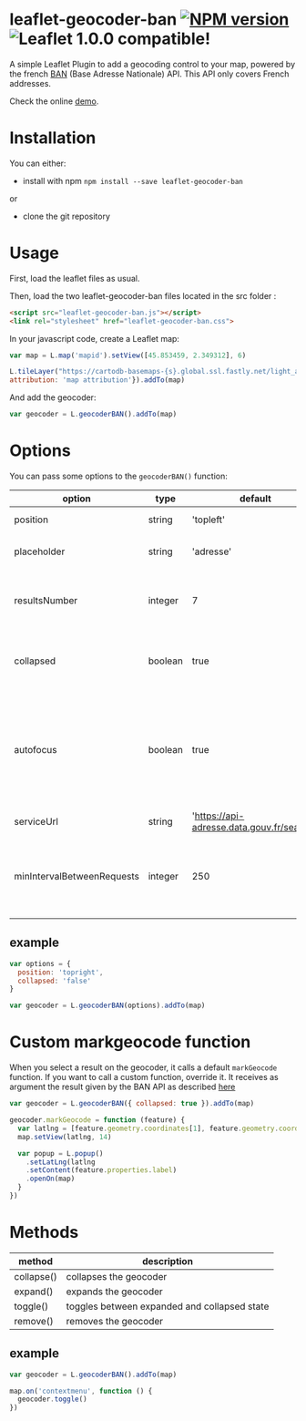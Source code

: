 # leaflet-geocoder-ban [![NPM version](https://img.shields.io/npm/v/leaflet-geocoder-ban.svg)](https://www.npmjs.com/package/leaflet-geocoder-ban) ![Leaflet 1.0.0 compatible!](https://img.shields.io/badge/Leaflet%201.0.0-%E2%9C%93-1EB300.svg?style=flat)
A simple Leaflet Plugin to add a geocoding control to your map, powered by the french [BAN](https://adresse.data.gouv.fr/) (Base Adresse Nationale) API. This API only covers French addresses.

Check the online [demo](https://entrepreneur-interet-general.github.io/leaflet-geocoder-ban/demo/).

# Installation

You can either:
* install with npm `npm install --save leaflet-geocoder-ban`

or

* clone the git repository

# Usage
First, load the leaflet files as usual.

Then, load the two leaflet-geocoder-ban files located in the src folder :
```html
<script src="leaflet-geocoder-ban.js"></script>
<link rel="stylesheet" href="leaflet-geocoder-ban.css">
```

In your javascript code, create a Leaflet map:
```javascript
var map = L.map('mapid').setView([45.853459, 2.349312], 6)

L.tileLayer("https://cartodb-basemaps-{s}.global.ssl.fastly.net/light_all/{z}/{x}/{y}.png", {
attribution: 'map attribution'}).addTo(map)
```

And add the geocoder:
```javascript
var geocoder = L.geocoderBAN().addTo(map)
```

# Options
You can pass some options to the `geocoderBAN()` function:

| option                     | type        | default      | description
|----------------------------|-------------|--------------|-----------------|
| position                   | string      | 'topleft'    | Control [position](http://leafletjs.com/reference.html#control) |
| placeholder                | string      | 'adresse'    | Placeholder of the text input |
| resultsNumber              | integer     |  7           | Default number of address results suggested |
| collapsed                  | boolean     | true         | Initial state of the control, collapsed or expanded |
| autofocus                  | boolean     | true         | If the initial state of the control is expanded, choose wether the input is autofocused on page load|
| serviceUrl                 | string      | 'https://api-adresse.data.gouv.fr/search/' | API of the url
| minIntervalBetweenRequests |integer      | 250          | delay in milliseconds between two API calls made by the geocoder |

## example

```javascript
var options = {
  position: 'topright',
  collapsed: 'false'
}

var geocoder = L.geocoderBAN(options).addTo(map)
```

# Custom markgeocode function 
When you select a result on the geocoder, it calls a default `markGeocode` function. If you want to call a custom function, override it. It receives as argument the result given by the BAN API as described [here](https://adresse.data.gouv.fr/api)

```javascript
var geocoder = L.geocoderBAN({ collapsed: true }).addTo(map)

geocoder.markGeocode = function (feature) {
  var latlng = [feature.geometry.coordinates[1], feature.geometry.coordinates[0]]
  map.setView(latlng, 14)

  var popup = L.popup()
    .setLatLng(latlng
    .setContent(feature.properties.label)
    .openOn(map)
  }
})
```

# Methods

| method           |    description              |
|------------------|-----------------------------|
| collapse()       | collapses the geocoder      |
| expand()         | expands the geocoder        |
| toggle()         | toggles between expanded and collapsed state |
| remove()         | removes the geocoder       |

## example

```javascript
var geocoder = L.geocoderBAN().addTo(map)

map.on('contextmenu', function () {
  geocoder.toggle()
})
```
